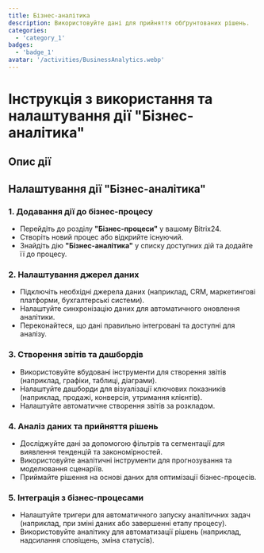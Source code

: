 ```yaml
---
title: Бізнес-аналітика
description: Використовуйте дані для прийняття обґрунтованих рішень.
categories: 
  - 'category_1'
badges: 
  - 'badge_1'
avatar: '/activities/BusinessAnalytics.webp'
---
```

# Інструкція з використання та налаштування дії "Бізнес-аналітика"

## Опис дії

## **Налаштування дії "Бізнес-аналітика"**

### 1. Додавання дії до бізнес-процесу
- Перейдіть до розділу **"Бізнес-процеси"** у вашому Bitrix24.
- Створіть новий процес або відкрийте існуючий.
- Знайдіть дію **"Бізнес-аналітика"** у списку доступних дій та додайте її до процесу.

### 2. Налаштування джерел даних
- Підключіть необхідні джерела даних (наприклад, CRM, маркетингові платформи, бухгалтерські системи).
- Налаштуйте синхронізацію даних для автоматичного оновлення аналітики.
- Переконайтеся, що дані правильно інтегровані та доступні для аналізу.

### 3. Створення звітів та дашбордів
- Використовуйте вбудовані інструменти для створення звітів (наприклад, графіки, таблиці, діаграми).
- Налаштуйте дашборди для візуалізації ключових показників (наприклад, продажі, конверсія, утримання клієнтів).
- Налаштуйте автоматичне створення звітів за розкладом.

### 4. Аналіз даних та прийняття рішень
- Досліджуйте дані за допомогою фільтрів та сегментації для виявлення тенденцій та закономірностей.
- Використовуйте аналітичні інструменти для прогнозування та моделювання сценаріїв.
- Приймайте рішення на основі даних для оптимізації бізнес-процесів.

### 5. Інтеграція з бізнес-процесами
- Налаштуйте тригери для автоматичного запуску аналітичних задач (наприклад, при зміні даних або завершенні етапу процесу).
- Використовуйте аналітику для автоматизації рішень (наприклад, надсилання сповіщень, зміна статусів).